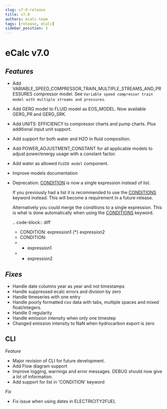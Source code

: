 ```yaml
---
slug: v7-0-release
title: v7.0
authors: ecalc-team
tags: [release, eCalc]
sidebar_position: 3
---
```


# eCalc v7.0


## *Features*

* Add VARIABLE_SPEED_COMPRESSOR_TRAIN_MULTIPLE_STREAMS_AND_PRESSURES compressor model. See `Variable speed compressor train model with multiple streams and pressures`.
* Add GERG model to FLUID model as EOS_MODEL. Now available GERG_PR and GERG_SRK.
* Add UNITS: EFFICIENCY to compressor charts and pump charts. Plus additional input unit support.
* Add support for both water and H2O in fluid composition.
* Add POWER_ADJUSTMENT_CONSTANT for all applicable models to adjust power/energy usage with a constant factor.
* Add water as allowed `FLUID model` component.
* Improve models documentation
* Deprecation: [CONDITION](../about/references/keywords/CONDITION) is now a single expression instead of list.

  If you previously had a list it is recommended to use the [CONDITIONS](../about/references/keywords/CONDITIONS) keyword instead. This will become a requirement in a future release.

  Alternatively you could merge the conditions to a single expression. This is what is done automatically when using the [CONDITIONS](../about/references/keywords/CONDITIONS) keyword.

  .. code-block:: diff

    + CONDITION: expression1 {*} expression2
    - CONDITION:
    -   - expression1
    -   - expression2

## *Fixes*

* Handle date columns year as year and not timestamps
* Handle suppressed ecalc errors and division by zero
* Handle timeseries with one entry
* Handle poorly formatted csv data with tabs, multiple spaces and mixed float/integers.
* Handle 0 regularity
* Handle emission intensity when only one timestep
* Changed emission intensity to NaN when hydrocarbon export is zero

## CLI


*Feature*

* Major revision of CLI for future development.
* Add Flow diagram support
* Improve logging, warnings and error messages. DEBUG should now give a lot of information.
* Add support for list in 'CONDITION' keyword

*Fix*

* Fix issue when using dates in ELECTRICITY2FUEL